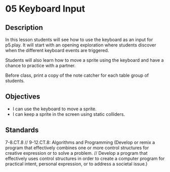# 05 Keyboard Input

## Description
In this lesson students will see how to use the keyboard as an input for p5.play. It will start with an opening exploration where students discover when the different keyboard events are triggered. 

Students will also learn how to move a sprite using the keyboard and have a chance to practice with a partner.

Before class, print a copy of the note catcher for each table group of students.

## Objectives
- I can use the keyboard to move a sprite. 
- I can keep a sprite in the screen using static colliders.

## Standards
7-8.CT.8 // 9-12.CT.8: Algorithms and Programming (Develop or remix a program that effectively combines one or more control structures for creative expression or to solve a problem. // Develop a program that effectively uses control structures in order to create a computer program for practical intent, personal expression, or to address a societal issue.)
